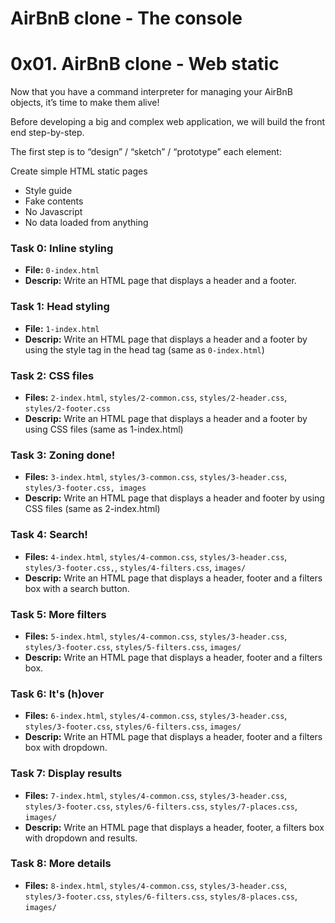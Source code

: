 # AirBnB clone - The console

# 0x01. AirBnB clone - Web static
Now that you have a command interpreter for managing your AirBnB objects, it’s time to make them alive!

Before developing a big and complex web application, we will build the front end step-by-step.

The first step is to “design” / “sketch” / “prototype” each element:

Create simple HTML static pages
* Style guide
* Fake contents
* No Javascript
* No data loaded from anything

### Task 0: Inline styling
- **File:** `0-index.html`
- **Descrip:** Write an HTML page that displays a header and a footer.

### Task 1: Head styling
- **File:** `1-index.html`
- **Descrip:** Write an HTML page that displays a header and a footer by using the style tag in the head tag (same as `0-index.html`)

### Task 2: CSS files
- **Files:** `2-index.html`, `styles/2-common.css`, `styles/2-header.css`, `styles/2-footer.css`
- **Descrip:** Write an HTML page that displays a header and a footer by using CSS files (same as 1-index.html)

### Task 3: Zoning done!
 - **Files:** `3-index.html`, `styles/3-common.css`, `styles/3-header.css`, `styles/3-footer.css, images`
 - **Descrip:** Write an HTML page that displays a header and footer by using CSS files (same as 2-index.html)

### Task 4: Search!
 - **Files:** `4-index.html`, `styles/4-common.css`, `styles/3-header.css`, `styles/3-footer.css,`, `styles/4-filters.css`, `images/`
- **Descrip:** Write an HTML page that displays a header, footer and a filters box with a search button.

### Task 5: More filters
 - **Files:** `5-index.html`, `styles/4-common.css`, `styles/3-header.css`, `styles/3-footer.css`, `styles/5-filters.css`, `images/`
- **Descrip:** Write an HTML page that displays a header, footer and a filters box.

### Task 6: It's (h)over
 - **Files:** `6-index.html`, `styles/4-common.css`, `styles/3-header.css`, `styles/3-footer.css`, `styles/6-filters.css`, `images/`
- **Descrip:** Write an HTML page that displays a header, footer and a filters box with dropdown.

 ### Task 7: Display results
 - **Files:** `7-index.html`, `styles/4-common.css`, `styles/3-header.css`, `styles/3-footer.css`, `styles/6-filters.css`, `styles/7-places.css`, `images/`
- **Descrip:** Write an HTML page that displays a header, footer, a filters box with dropdown and results.

### Task 8: More details
 - **Files:** `8-index.html`, `styles/4-common.css`, `styles/3-header.css`, `styles/3-footer.css`, `styles/6-filters.css`, `styles/8-places.css`, `images/`







